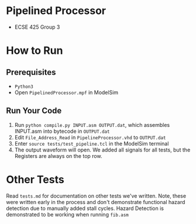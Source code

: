 Pipelined Processor
===================

- ECSE 425 Group 3

How to Run
==========

Prerequisites
-------------

- `Python3`
- Open `PipelinedProcessor.mpf` in ModelSim

Run Your Code
-------------

1. Run `python compile.py INPUT.asm OUTPUT.dat`, which assembles INPUT.asm into
   bytecode in `OUTPUT.dat`
2. Edit `File_Address_Read` in `PipelineProcessor.vhd` to `OUTPUT.dat`
3. Enter `source tests/test_pipeline.tcl` in the ModelSim terminal
4. The output waveform will open. We added all signals for all tests, but the 
   Registers are always on the top row.

Other Tests
===========

Read `tests.md` for documentation on other tests we've written. Note, these were
written early in the process and don't demonstrate functional hazard detection
due to manually added stall cycles. Hazard Detection is demonstrated to be 
working when running `fib.asm`
